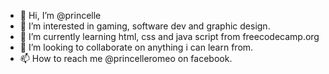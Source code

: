 - 👋 Hi, I’m @princelle
- 👀 I’m interested in gaming, software dev and graphic design.
- 🌱 I’m currently learning html, css and java script from freecodecamp.org
- 💞️ I’m looking to collaborate on anything i can learn from.
- 📫 How to reach me @princelleromeo on facebook.

<!---
princelle/princelle is a ✨ special ✨ repository because its `README.md` (this file) appears on your GitHub profile.
You can click the Preview link to take a look at your changes.
--->
